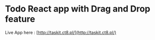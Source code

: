 # Todo React app with Drag and Drop feature
Live App here :
[http://taskit.ct8.pl/](http://taskit.ct8.pl/)
